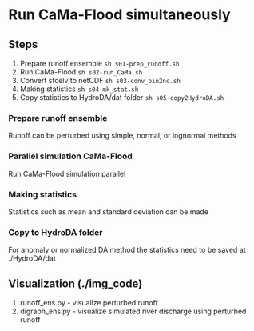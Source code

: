 # Run CaMa-Flood simultaneously

## Steps
1. Prepare runoff ensemble  `sh s01-prep_runoff.sh`
2. Run CaMa-Flood `sh s02-run_CaMa.sh`
3. Convert sfcelv to netCDF `sh s03-conv_bin2nc.sh`
4. Making statistics `sh s04-mk_stat.sh`
5. Copy statistics to HydroDA/dat folder `sh s05-copy2HydroDA.sh`

### Prepare runoff ensemble
Runoff can be perturbed using simple, normal, or lognormal methods

### Parallel simulation CaMa-Flood
Run CaMa-Flood simulation parallel

### Making statistics
Statistics such as mean and standard deviation can be made

### Copy to HydroDA folder
For anomaly or normalized DA method the statistics need to be saved at ./HydroDA/dat

## Visualization (./img_code)
1. runoff_ens.py - visualize perturbed runoff
2. digraph_ens.py - visualize simulated river discharge using perturbed runoff